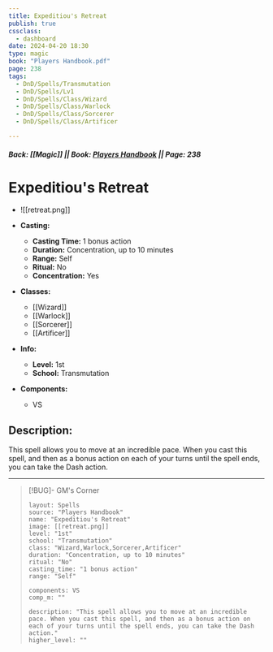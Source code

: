 ```yaml
---
title: Expeditiou's Retreat
publish: true
cssclass:
  - dashboard
date: 2024-04-20 18:30
type: magic
book: "Players Handbook.pdf"
page: 238
tags:
  - DnD/Spells/Transmutation
  - DnD/Spells/Lv1
  - DnD/Spells/Class/Wizard
  - DnD/Spells/Class/Warlock
  - DnD/Spells/Class/Sorcerer
  - DnD/Spells/Class/Artificer

---
```


##### Back: [[Magic]] || Book: [Players Handbook](https://drive.google.com/drive/folders/1O5bhpYizcIT5xxAoLOuzCRht_PVS7VSG?usp=sharing) || Page: 238

# Expeditiou's Retreat
- ![[retreat.png]]
- **Casting:**
    - **Casting Time:** 1 bonus action
    - **Duration:** Concentration, up to 10 minutes
    - **Range:** Self
    - **Ritual:** No
    - **Concentration:** Yes
- **Classes:**
    - [[Wizard]]
    - [[Warlock]]
    - [[Sorcerer]]
    - [[Artificer]]

- **Info:**
    - **Level:** 1st
    - **School:** Transmutation
- **Components:**
    - VS


## Description:
This spell allows you to move at an incredible pace. When you cast this spell, and then as a bonus action on each of your turns until the spell ends, you can take the Dash action.



---

> [!BUG]- GM's Corner
>
> ```statblock
> layout: Spells
> source: "Players Handbook"
> name: "Expeditiou's Retreat"
> image: [[retreat.png]]
> level: "1st"
> school: "Transmutation"
> class: "Wizard,Warlock,Sorcerer,Artificer"
> duration: "Concentration, up to 10 minutes"
> ritual: "No"
> casting_time: "1 bonus action"
> range: "Self"
>
> components: VS
> comp_m: ""
>
> description: "This spell allows you to move at an incredible pace. When you cast this spell, and then as a bonus action on each of your turns until the spell ends, you can take the Dash action."
> higher_level: ""
> ```
